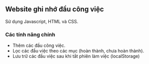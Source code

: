 ## Website ghi nhớ đầu công việc
Sử dụng Javascript, HTML và CSS. 

### Các tính năng chính
* Thêm các đầu công việc.
* Lọc các đầu việc theo các mục (hoàn thành, chưa hoàn thành).
* Lưu trữ các đầu việc sau khi tắt phiên làm việc (localStorage)